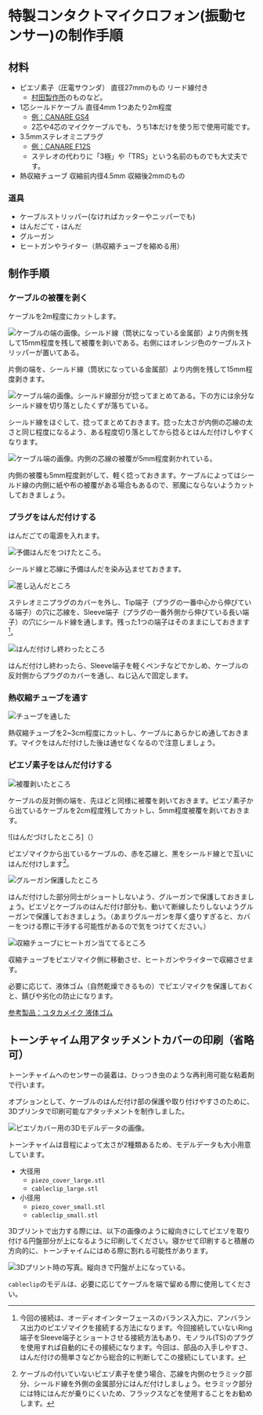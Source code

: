 # 特製コンタクトマイクロフォン(振動センサー)の制作手順

## 材料

- ピエゾ素子（圧電サウンダ） 直径27mmのもの リード線付き
    - [村田製作所](https://akizukidenshi.com/catalog/g/g113209/)のものなど。
- 1芯シールドケーブル 直径4mm 1つあたり2m程度
    - [例：CANARE GS4](https://www.soundhouse.co.jp/products/detail/item/167365/)
    - 2芯や4芯のマイクケーブルでも、うち1本だけを使う形で使用可能です。
- 3.5mmステレオミニプラグ
    - [例：CANARE F12S](https://www.soundhouse.co.jp/products/detail/item/310266/)
    - ステレオの代わりに「3極」や「TRS」という名前のものでも大丈夫です。
- 熱収縮チューブ 収縮前内径4.5mm 収縮後2mmのもの

### 道具

- ケーブルストリッパー(なければカッターやニッパーでも)
- はんだごて・はんだ
- グルーガン
- ヒートガンやライター（熱収縮チューブを縮める用）

## 制作手順

### ケーブルの被覆を剥く

ケーブルを2m程度にカットします。

![ケーブルの端の画像。シールド線（筒状になっている金属部）より内側を残して15mm程度を残して被覆を剥いである。右側にはオレンジ色のケーブルストリッパーが置いてある。](cable2.jpg)

片側の端を、シールド線（筒状になっている金属部）より内側を残して15mm程度剥きます。

![ケーブル端の画像。シールド線部分が捻ってまとめてある。下の方には余分なシールド線を切り落としたくずが落ちている。](cable3.jpg)

シールド線をほぐして、捻ってまとめておきます。捻った太さが内側の芯線の太さと同じ程度になるよう、ある程度切り落としてから捻るとはんだ付けしやすくなります。

![ケーブル端の画像。内側の芯線の被覆が5mm程度剥かれている。](cable4.jpg)

内側の被覆も5mm程度剥がして、軽く捻っておきます。ケーブルによってはシールド線の内側に紙や布の被覆がある場合もあるので、邪魔にならないようカットしておきましょう。


### プラグをはんだ付けする

はんだごての電源を入れます。

![予備はんだをつけたところ。]()

シールド線と芯線に予備はんだを染み込ませておきます。

![差し込んだところ]()

ステレオミニプラグのカバーを外し、Tip端子（プラグの一番中心から伸びている端子）の穴に芯線を、Sleeve端子（プラグの一番外側から伸びている長い端子）の穴にシールド線を通します。残った1つの端子はそのままにしておきます[^trs]。

![はんだ付けし終わったところ]()

はんだ付けし終わったら、Sleeve端子を軽くペンチなどでかしめ、ケーブルの反対側からプラグのカバーを通し、ねじ込んで固定します。

[^trs]: 今回の接続は、オーディオインターフェースのバランス入力に、アンバランス出力のピエゾマイクを接続する方法になります。今回接続していないRing端子をSleeve端子とショートさせる接続方法もあり、モノラル(TS)のプラグを使用すれば自動的にその接続になります。今回は、部品の入手しやすさ、はんだ付けの簡単さなどから総合的に判断してこの接続にしています。

### 熱収縮チューブを通す

![チューブを通した]()

熱収縮チューブを2~3cm程度にカットし、ケーブルにあらかじめ通しておきます。マイクをはんだ付けした後は通せなくなるので注意しましょう。

### ピエゾ素子をはんだ付けする

![被覆剥いたところ]()

ケーブルの反対側の端を、先ほどと同様に被覆を剥いておきます。ピエゾ素子から出ているケーブルを2cm程度残してカットし、5mm程度被覆を剥いておきます。

![はんだづけしたところ]（）

ピエゾマイクから出ているケーブルの、赤を芯線と、黒をシールド線とで互いにはんだ付けします[^nocable]。

![グルーガン保護したところ]()

はんだ付けした部分同士がショートしないよう、グルーガンで保護しておきましょう。ピエゾとケーブルのはんだ付け部分も、動いて断線したりしないようグルーガンで保護しておきましょう。（あまりグルーガンを厚く盛りすぎると、カバーをつける際に干渉する可能性があるので気をつけてください。）

![収縮チューブにヒートガン当ててるところ]()

収縮チューブをピエゾマイク側に移動させ、ヒートガンやライターで収縮させます。

必要に応じて、液体ゴム（自然乾燥できるもの）でピエゾマイクを保護しておくと、錆びや劣化の防止になります。

[^nocable]: ケーブルの付いていないピエゾ素子を使う場合、芯線を内側のセラミック部分、シールド線を外側の金属部分にはんだ付けしましょう。セラミック部分には特にはんだが乗りにくいため、フラックスなどを使用することをお勧めします。

[参考製品：ユタカメイク 液体ゴム](https://yutakamake.co.jp/product/origin/origin05/1630)

## トーンチャイム用アタッチメントカバーの印刷（省略可）

トーンチャイムへのセンサーの装着は、ひっつき虫のような再利用可能な粘着剤で行います。

オプションとして、ケーブルのはんだ付け部の保護や取り付けやすさのために、3Dプリンタで印刷可能なアタッチメントを制作しました。

![ピエゾカバー用の3Dモデルデータの画像。](img/cover_3dmodel.png)

トーンチャイムは音程によって太さが2種類あるため、モデルデータも大小用意しています。

- 大径用
    - `piezo_cover_large.stl`
    - `cableclip_large.stl`
- 小径用
    - `piezo_cover_small.stl`
    - `cableclip_small.stl`

3Dプリントで出力する際には、以下の画像のように縦向きにしてピエゾを取り付ける円盤部分が上になるように印刷してください。寝かせて印刷すると積層の方向的に、トーンチャイムにはめる際に割れる可能性があります。

![3Dプリント時の写真。縦向きで円盤が上になっている。](img/3dprint_image.jpg)

`cableclip`のモデルは、必要に応じてケーブルを端で留める際に使用してください。


